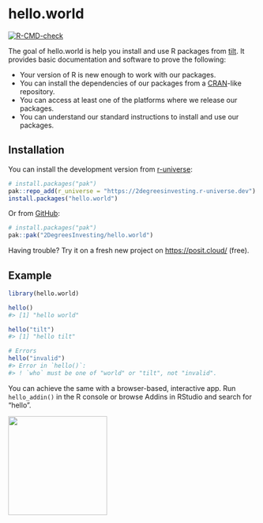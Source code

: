
<!-- README.md is generated from README.Rmd. Please edit that file -->

# hello.world

<!-- badges: start -->

[![R-CMD-check](https://github.com/2DegreesInvesting/hello.world/actions/workflows/R-CMD-check.yaml/badge.svg)](https://github.com/2DegreesInvesting/hello.world/actions/workflows/R-CMD-check.yaml)
<!-- badges: end -->

The goal of hello.world is help you install and use R packages from
[tilt](https://www.tiltsmes.org/). It provides basic documentation and
software to prove the following:

- Your version of R is new enough to work with our packages.
- You can install the dependencies of our packages from a
  [CRAN](http://cran.r-project.org/)-like repository.
- You can access at least one of the platforms where we release our
  packages.
- You can understand our standard instructions to install and use our
  packages.

## Installation

You can install the development version from
[r-universe](https://r-universe.dev/):

``` r
# install.packages("pak")
pak::repo_add(r_universe = "https://2degreesinvesting.r-universe.dev")
install.packages("hello.world")
```

Or from [GitHub](https://github.com/):

``` r
# install.packages("pak")
pak::pak("2DegreesInvesting/hello.world")
```

Having trouble? Try it on a fresh new project on <https://posit.cloud/>
(free).

## Example

``` r
library(hello.world)

hello()
#> [1] "hello world"

hello("tilt")
#> [1] "hello tilt"

# Errors
hello("invalid")
#> Error in `hello()`:
#> ! `who` must be one of "world" or "tilt", not "invalid".
```

You can achieve the same with a browser-based, interactive app. Run
`hello_addin()` in the R console or browse Addins in RStudio and search
for “hello”.

<img src=https://github.com/2DegreesInvesting/hello.world/assets/5856545/3a102fe7-ae02-4c87-8912-dd3cc136c5f7 width=200>
